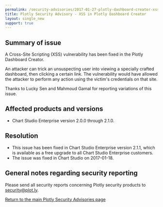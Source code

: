 ```yaml
---
permalink: /security-advisories/2017-01-27-plotly-dashboard-creator-xss-advisory
title: Plotly Security Advisory - XSS in Plotly Dashboard Creator
layout: single_new
support: true
---
```


## Summary of issue

A Cross-Site Scripting (XSS) vulnerability has been fixed in the Plotly Dashboard Creator.

An attacker can trick an unsuspecting user into viewing a specially crafted dashboard, then clicking a certain link.  The vulnerability would have allowed the attacker to perform any action using the victim's
credentials on that site.

Thanks to Lucky Sen and Mahmoud Gamal for reporting variations of this issue.

## Affected products and versions

* Chart Studio Enterprise version 2.0.0 through 2.1.0.

## Resolution

* This issue has been fixed in Chart Studio Enterprise version 2.1.1, which is available as a free upgrade to all Chart Studio Enterprise customers.
* The issue was fixed in Chart Studio on 2017-01-18.

## General notes regarding security reporting

Please send all security reports concerning Plotly security products to [security@plot.ly](mailto:security@plot.ly).

[Return to the main Plotly Security Advisories page](http://help.plot.ly/security-advisories/)

